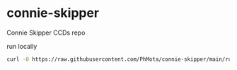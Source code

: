 # connie-skipper
Connie Skipper CCDs repo

run locally
```bash
curl -O https://raw.githubusercontent.com/PhMota/connie-skipper/main/runremote.sh
```